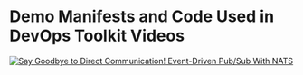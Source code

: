 # Demo Manifests and Code Used in DevOps Toolkit Videos

[![Say Goodbye to Direct Communication! Event-Driven Pub/Sub With NATS](https://img.youtube.com/vi/BxqTecPB5Bk/0.jpg)](https://youtu.be/BxqTecPB5Bk)